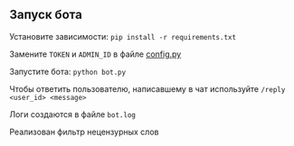 ## Запуск бота
Установите зависимости:
`pip install -r requirements.txt`

Замените `TOKEN` и `ADMIN_ID` в файле [config.py](config.py)

Запустите бота: `python bot.py`

Чтобы ответить пользователю, написавшему в чат используйте `/reply <user_id> <message>`

Логи создаются в файле `bot.log`

Реализован фильтр нецензурных слов